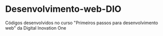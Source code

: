 # Desenvolvimento-web-DIO
Códigos desenvolvidos no curso "Primeiros passos para desenvolvimento web" da Digital Inovation One
